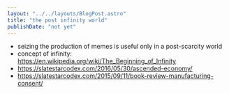 ```yaml
---
layout: "../../layouts/BlogPost.astro"
title: "the post infinity world"
publishDate: "not yet"
---
```


- seizing the production of memes is useful only in a post-scarcity world
- concept of infinity: https://en.wikipedia.org/wiki/The_Beginning_of_Infinity
- https://slatestarcodex.com/2016/05/30/ascended-economy/
- https://slatestarcodex.com/2015/09/11/book-review-manufacturing-consent/
